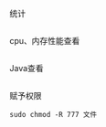 统计

```shell

```

cpu、内存性能查看

```shell

```

Java查看

```shell

```

赋予权限

```shell
sudo chmod -R 777 文件
```

